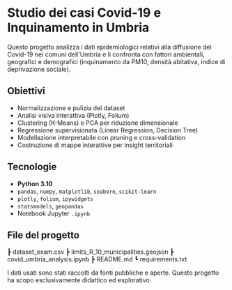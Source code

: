 # Studio dei casi Covid-19 e Inquinamento in Umbria

Questo progetto analizza i dati epidemiologici relativi alla diffusione del Covid-19 nei comuni dell'Umbria e li confronta con fattori ambientali, geografici e demografici (inquinamento da PM10, densità abitativa, indice di deprivazione sociale).

##  Obiettivi

- Normalizzazione e pulizia del dataset
- Analisi visiva interattiva (Plotly, Folium)
- Clustering (K-Means) e PCA per riduzione dimensionale
- Regressione supervisionata (Linear Regression, Decision Tree)
- Modellazione interpretabile con pruning e cross-validation
- Costruzione di mappe interattive per insight territoriali

##  Tecnologie

- **Python 3.10**
- `pandas`, `numpy`, `matplotlib`, `seaborn`, `scikit-learn`
- `plotly`, `folium`, `ipywidgets`
- `statsmodels`, `geopandas`
- Notebook Jupyter `.ipynb`

##  File del progetto
 ┣  dataset_exam.csv
 ┣  limits_R_10_municipalities.geojson
 ┣  covid_umbria_analysis.ipynb
 ┣  README.md
 ┗  requirements.txt


I dati usati sono stati raccolti da fonti pubbliche e aperte. Questo progetto ha scopo esclusivamente didattico ed esplorativo.

